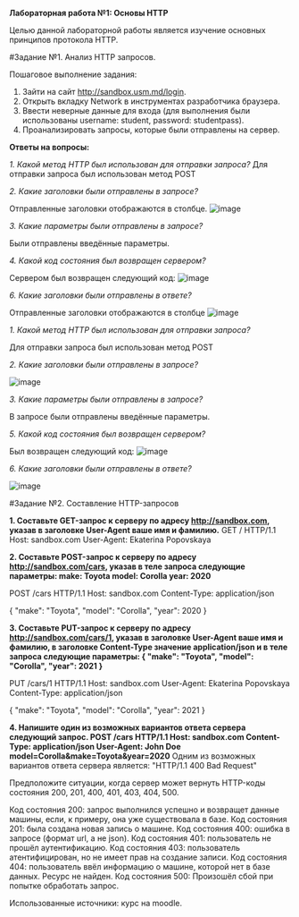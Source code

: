 **Лабораторная работа №1: Основы HTTP**

Целью данной лабораторной работы является изучение основных принципов протокола HTTP.

#Задание №1. Анализ HTTP запросов.

Пошаговое выполнение задания:
1. Зайти на сайт http://sandbox.usm.md/login.
2. Открыть вкладку Network в инструментах разработчика браузера.
3. Ввести неверные данные для входа (для выполнения были использованы username: student, password: studentpass).
4. Проанализировать запросы, которые были отправлены на сервер.

**Ответы на вопросы:**

*1. Какой метод HTTP был использован для отправки запроса?*
Для отправки запроса был использован метод POST

*2. Какие заголовки были отправлены в запросе?*

Отправленные заголовки отображаются в столбце.
 ![image](https://github.com/user-attachments/assets/047d2938-8695-404a-836f-8ce115c14bc1)

*3. Какие параметры были отправлены в запросе?*

Были отправлены введённые параметры.

*4. Какой код состояния был возвращен сервером?*

Сервером был возвращен следующий код:
![image](https://github.com/user-attachments/assets/12fb3a69-9d20-445c-9902-d93473e27666)

 
*6. Какие заголовки были отправлены в ответе?*

Отправленные заголовки отображаются в столбце
 ![image](https://github.com/user-attachments/assets/2d0016d4-4e6d-43e9-b2f5-89d0dc9efd4c)


*1. Какой метод HTTP был использован для отправки запроса?*

Для отправки запроса был использован метод POST

*2. Какие заголовки были отправлены в запросе?*

![image](https://github.com/user-attachments/assets/aa0700cc-afe3-4eff-bbe3-83ae0ab5d964)

*3. Какие параметры были отправлены в запросе?*

В запросе были отправлены введённые параметры.

*5. Какой код состояния был возвращен сервером?*

Был возвращен следующий код:
![image](https://github.com/user-attachments/assets/e1c20c99-2d3f-4ef1-9931-6afff7c24aea)

*6. Какие заголовки были отправлены в ответе?*

![image](https://github.com/user-attachments/assets/5c30715e-bdc3-42be-98da-81c33e4526d2)
 
#Задание №2. Составление HTTP-запросов

**1. Составьте GET-запрос к серверу по адресу http://sandbox.com, указав в заголовке User-Agent ваше имя и фамилию.**
GET / HTTP/1.1
Host: sandbox.com
User-Agent: Ekaterina Popovskaya

**2. Составьте POST-запрос к серверу по адресу http://sandbox.com/cars, указав в теле запроса следующие параметры:
make: Toyota
model: Corolla
year: 2020**

POST /cars HTTP/1.1
Host: sandbox.com
Content-Type: application/json

{
  "make": "Toyota",
  "model": "Corolla",
  "year": 2020
}

**3. Составьте PUT-запрос к серверу по адресу http://sandbox.com/cars/1, указав в заголовке User-Agent ваше имя и фамилию, в заголовке Content-Type значение application/json и в теле запроса следующие параметры:
{
  "make": "Toyota",
  "model": "Corolla",
  "year": 2021
}**

PUT /cars/1 HTTP/1.1
Host: sandbox.com
User-Agent: Ekaterina Popovskaya
Content-Type: application/json

{
  "make": "Toyota",
  "model": "Corolla",
  "year": 2021
}

**4. Напишите один из возможных вариантов ответа сервера следующий запрос.
POST /cars HTTP/1.1
Host: sandbox.com
Content-Type: application/json
User-Agent: John Doe
model=Corolla&make=Toyota&year=2020**
Одним из возможных вариантов ответа сервера является: "HTTP/1.1 400 Bad Request"

Предположите ситуации, когда сервер может вернуть HTTP-коды состояния 200, 201, 400, 401, 403, 404, 500.

Код состояния 200: запрос выполнился успешно и возвращет данные машины, если, к примеру, она уже существовала в базе.
Код состояния 201: была создана новая запись о машине.
Код состояния 400: ошибка в запросе (формат url, а не json).
Код состояния 401: пользователь не прошёл аутентификацию.
Код состояния 403: пользователь атентифицирован, но не имеет прав на создание записи.
Код состояния 404: пользователь ввёл информацию о машине, которой нет в базе данных. Ресурс не найден.
Код состояния 500: Произошёл сбой при попытке обработать запрос.

Использованные источники: курс на moodle.
